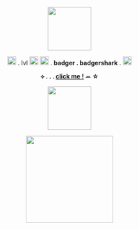 <p align="center">
  <img width="100" src="https://cdn3.emoji.gg/emojis/97655-pink-ribbon.gif">
</p>


<p align="center">
  <img width="20" src="https://nukochannel.neocities.org/NukoImg/Activities/Dance/nukoSpin.gif"> . lvl <img width="20" src="https://nukochannel.neocities.org/NukoImg/Sets/Signs/HeartNumbers/nukoHeartNumber1.gif"> <img width="20" src="https://nukochannel.neocities.org/NukoImg/Sets/Signs/HeartNumbers/nukoHeartNumber6.gif"> . <b>badger . badgershark</b> . <img width="20" src=https://nukochannel.neocities.org/NukoImg/Reactions/Happy/nukoYippee.gif>
</p>
<p align="center">
  <b>⟡ . . . <a href="https://badgersharksintro.carrd.co/">click me !</a> ꕀ ☆</b>
</p>

<p align="center">
<img width="100" src="https://i.pinimg.com/originals/81/41/23/8141237eb5cab0eb891f81034ef347d4.gif">
</p>

<p align="center">
  <img width="200" src="https://pngimg.com/uploads/deadpool/deadpool_PNG33.png">

